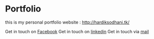 # Portfolio
this is my personal portfolio website : http://hardiksodhani.tk/


Get in touch on [Facebook](https://www.facebook.com/hsodhani1)
Get in touch on [linkedin](https://www.linkedin.com/in/hardiksodhani/)
Get in touch via [mail](mailto:hardik.sodhani@gmail.com)
